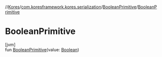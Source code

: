 //[Kores](../../../index.md)/[com.koresframework.kores.serialization](../index.md)/[BooleanPrimitive](index.md)/[BooleanPrimitive](-boolean-primitive.md)

# BooleanPrimitive

[jvm]\
fun [BooleanPrimitive](-boolean-primitive.md)(value: [Boolean](https://kotlinlang.org/api/latest/jvm/stdlib/kotlin/-boolean/index.html))
